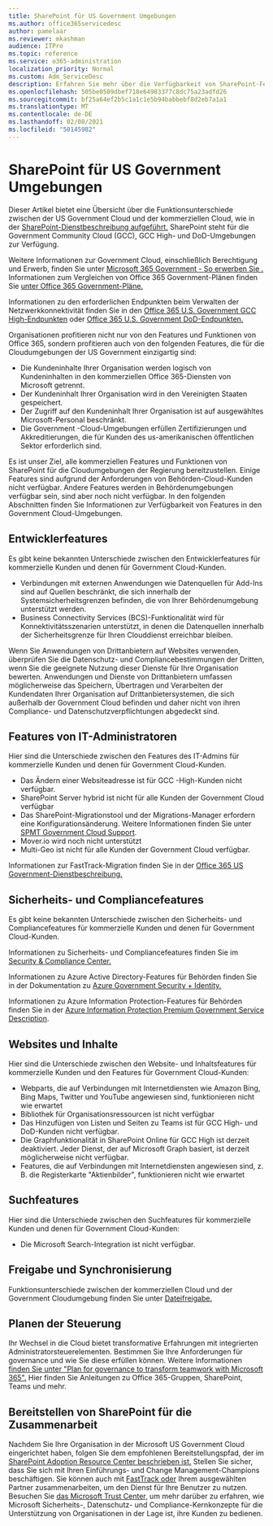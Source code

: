```yaml
---
title: SharePoint für US Government Umgebungen
ms.author: office365servicedesc
author: pamelaar
ms.reviewer: mkashman
audience: ITPro
ms.topic: reference
ms.service: o365-administration
localization_priority: Normal
ms.custom: Adm_ServiceDesc
description: Erfahren Sie mehr über die Verfügbarkeit von SharePoint-Features für Kunden der US Government Cloud.
ms.openlocfilehash: 505be0509dbef718e64983377c8dc75a23adfd26
ms.sourcegitcommit: bf25a64ef2b5c1a1c1e5b94babbebf8d2eb7a1a1
ms.translationtype: MT
ms.contentlocale: de-DE
ms.lasthandoff: 02/08/2021
ms.locfileid: "50145982"
---
```

# <a name="sharepoint-for-us-government-environments"></a>SharePoint für US Government Umgebungen

Dieser Artikel bietet eine Übersicht über die Funktionsunterschiede zwischen der US Government Cloud und der kommerziellen Cloud, wie in der [SharePoint-Dienstbeschreibung aufgeführt.](/office365/servicedescriptions/sharepoint-online-service-description/sharepoint-online-service-description) SharePoint steht für die Government Community Cloud (GCC), GCC High- und DoD-Umgebungen zur Verfügung. 

Weitere Informationen zur Government Cloud, einschließlich Berechtigung und Erwerb, finden Sie unter [Microsoft 365 Government - So erwerben Sie .](/office365/servicedescriptions/office-365-platform-service-description/office-365-us-government/microsoft-365-government-how-to-buy) Informationen zum Vergleichen von Office 365 Government-Plänen finden Sie [unter Office 365 Government-Pläne.](https://www.microsoft.com/microsoft-365/government/compare-office-365-government-plans?rtc=1#EligibilityRequirements)

Informationen zu den erforderlichen Endpunkten beim Verwalten der Netzwerkkonnektivität finden Sie in den [Office 365 U.S. Government GCC High-Endpunkten](/office365/enterprise/office-365-u-s-government-gcc-high-endpoints#sharepoint-online-and-onedrive-for-business) oder [Office 365 U.S. Government DoD-Endpunkten.](/office365/enterprise/office-365-u-s-government-dod-endpoints#sharepoint-online-and-onedrive-for-business)

Organisationen profitieren nicht nur von den Features und Funktionen von Office 365, sondern profitieren auch von den folgenden Features, die für die Cloudumgebungen der US Government einzigartig sind:

-   Die Kundeninhalte Ihrer Organisation werden logisch von Kundeninhalten in den kommerziellen Office 365-Diensten von Microsoft getrennt.
-   Der Kundeninhalt Ihrer Organisation wird in den Vereinigten Staaten gespeichert.
-   Der Zugriff auf den Kundeninhalt Ihrer Organisation ist auf ausgewähltes Microsoft-Personal beschränkt.
-   Die Government -Cloud-Umgebungen erfüllen Zertifizierungen und Akkreditierungen, die für Kunden des us-amerikanischen öffentlichen Sektor erforderlich sind.

Es ist unser Ziel, alle kommerziellen Features und Funktionen von SharePoint für die Cloudumgebungen der Regierung bereitzustellen. Einige Features sind aufgrund der Anforderungen von Behörden-Cloud-Kunden nicht verfügbar. Andere Features werden in Behördenumgebungen verfügbar sein, sind aber noch nicht verfügbar. In den folgenden Abschnitten finden Sie Informationen zur Verfügbarkeit von Features in den Government Cloud-Umgebungen.

## <a name="developer-features"></a>Entwicklerfeatures

Es gibt keine bekannten Unterschiede zwischen den Entwicklerfeatures für kommerzielle Kunden und denen für Government Cloud-Kunden.

- Verbindungen mit externen Anwendungen wie Datenquellen für Add-Ins sind auf Quellen beschränkt, die sich innerhalb der Systemsicherheitsgrenzen befinden, die von Ihrer Behördenumgebung unterstützt werden.
- Business Connectivity Services (BCS)-Funktionalität wird für Konnektivitätsszenarien unterstützt, in denen die Datenquellen innerhalb der Sicherheitsgrenze für Ihren Clouddienst erreichbar bleiben.

Wenn Sie Anwendungen von Drittanbietern auf Websites verwenden, überprüfen Sie die Datenschutz- und Compliancebestimmungen der Dritten, wenn Sie die geeignete Nutzung dieser Dienste für Ihre Organisation bewerten. Anwendungen und Dienste von Drittanbietern umfassen möglicherweise das Speichern, Übertragen und Verarbeiten der Kundendaten Ihrer Organisation auf Drittanbietersystemen, die sich außerhalb der Government Cloud befinden und daher nicht von ihren Compliance- und Datenschutzverpflichtungen abgedeckt sind. 

## <a name="it-admin-features"></a>Features von IT-Administratoren

Hier sind die Unterschiede zwischen den Features des IT-Admins für kommerzielle Kunden und denen für Government Cloud-Kunden.

- Das Ändern einer Websiteadresse ist für GCC -High-Kunden nicht verfügbar.
- SharePoint Server hybrid ist nicht für alle Kunden der Government Cloud verfügbar
- Das SharePoint-Migrationstool und der Migrations-Manager erfordern eine Konfigurationsänderung. Weitere Informationen finden Sie unter [SPMT Government Cloud Support](/sharepointmigration/spmt-install-issues#government-cloud-support).
- Mover.io wird noch nicht unterstützt
- Multi-Geo ist nicht für alle Kunden der Government Cloud verfügbar.

Informationen zur FastTrack-Migration finden Sie in der [Office 365 US Government-Dienstbeschreibung.](/office365/servicedescriptions/office-365-platform-service-description/office-365-us-government/office-365-us-government#data-migrations-performed-by-fasttrack)

## <a name="security-and-compliance-features"></a>Sicherheits- und Compliancefeatures

Es gibt keine bekannten Unterschiede zwischen den Sicherheits- und Compliancefeatures für kommerzielle Kunden und denen für Government Cloud-Kunden.

Informationen zu Sicherheits- und Compliancefeatures finden Sie im [Security & Compliance Center.](https://docs.microsoft.com/office365/servicedescriptions/office-365-platform-service-description/office-365-securitycompliance-center)

Informationen zu Azure Active Directory-Features für Behörden finden Sie in der Dokumentation zu [Azure Government Security + Identity.](/azure/azure-government/documentation-government-services-securityandidentity#azure-active-directory) 

Informationen zu Azure Information Protection-Features für Behörden finden Sie in der [Azure Information Protection Premium Government Service Description](/enterprise-mobility-security/solutions/ems-aip-premium-govt-service-description). 

## <a name="sites-and-content"></a>Websites und Inhalte

Hier sind die Unterschiede zwischen den Website- und Inhaltsfeatures für kommerzielle Kunden und den Features für Government Cloud-Kunden:

- Webparts, die auf Verbindungen mit Internetdiensten wie Amazon Bing, Bing Maps, Twitter und YouTube angewiesen sind, funktionieren nicht wie erwartet
- Bibliothek für Organisationsressourcen ist nicht verfügbar
- Das Hinzufügen von Listen und Seiten zu Teams ist für GCC High- und DoD-Kunden nicht verfügbar.
- Die Graphfunktionalität in SharePoint Online für GCC High ist derzeit deaktiviert. Jeder Dienst, der auf Microsoft Graph basiert, ist derzeit möglicherweise nicht verfügbar.
- Features, die auf Verbindungen mit Internetdiensten angewiesen sind, z. B. die Registerkarte "Aktienbilder", funktionieren nicht wie erwartet

## <a name="search-features"></a>Suchfeatures

Hier sind die Unterschiede zwischen den Suchfeatures für kommerzielle Kunden und denen für Government Cloud-Kunden:

- Die Microsoft Search-Integration ist nicht verfügbar.

## <a name="sharing-and-sync"></a>Freigabe und Synchronisierung

Funktionsunterschiede zwischen der kommerziellen Cloud und der Government Cloudumgebung finden Sie unter [Dateifreigabe.](/office365/servicedescriptions/office-365-platform-service-description/office-365-us-government/gcc-high-and-dod#file-sharing)

## <a name="plan-for-governance"></a>Planen der Steuerung

Ihr Wechsel in die Cloud bietet transformative Erfahrungen mit integrierten Administratorsteuerelementen. Bestimmen Sie Ihre Anforderungen für governance und wie Sie diese erfüllen können. Weitere Informationen [finden Sie unter "Plan for governance to transform teamwork with Microsoft 365".](https://resources.techcommunity.microsoft.com/teamwork-governance/) Hier finden Sie Anleitungen zu Office 365-Gruppen, SharePoint, Teams und mehr.

## <a name="deploy-sharepoint-for-collaboration"></a>Bereitstellen von SharePoint für die Zusammenarbeit

Nachdem Sie Ihre Organisation in der Microsoft US Government Cloud eingerichtet haben, folgen Sie dem empfohlenen Bereitstellungspfad, der im [SharePoint Adoption Resource Center beschrieben ist.](https://resources.techcommunity.microsoft.com/resources/SharePoint-adoption/) Stellen Sie sicher, dass Sie sich mit Ihren Einführungs- und Change Management-Champions beschäftigen.
Sie können auch mit [FastTrack oder](https://www.microsoft.com/fasttrack) Ihrem ausgewählten Partner zusammenarbeiten, um den Dienst für Ihre Benutzer zu nutzen.
Besuchen Sie [das Microsoft Trust Center,](https://www.microsoft.com/trust-center) um mehr darüber zu erfahren, wie Microsoft Sicherheits-, Datenschutz- und Compliance-Kernkonzepte für die Unterstützung von Organisationen in der Lage ist, ihre Kunden zu bedienen.
